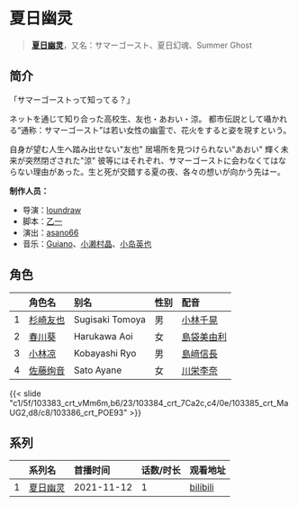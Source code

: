 # 夏日幽灵


> <u>**[夏日幽灵](http://bgm.tv/subject/328674)**</u>，又名：サマーゴースト、夏日幻魂、Summer Ghost

## 简介


「サマーゴーストって知ってる？」

ネットを通じて知り合った高校生、友也・あおい・涼。
都市伝説として囁かれる“通称：サマーゴースト”は若い女性の幽霊で、花火をすると姿を現すという。

自身が望む人生へ踏み出せない"友也"
居場所を見つけられない"あおい"
輝く未来が突然閉ざされた"涼"
彼等にはそれぞれ、サマーゴーストに会わなくてはならない理由があった。生と死が交錯する夏の夜、各々の想いが向かう先はー。

**制作人员：**
- 导演：[loundraw](http://bgm.tv/person/18553)
- 脚本：[乙一](http://bgm.tv/person/5912)
- 演出：[asano66](http://bgm.tv/person/50054)
- 音乐：[Guiano](http://bgm.tv/person/54682)、[小濑村晶](http://bgm.tv/person/10572)、[小岛英也](http://bgm.tv/person/36932)

## 角色

|     |   角色名   |   别名  | 性别 |  配音  |
|:--- |:------  |:----      |:---  |:--   |
| 1 | [杉崎友也](http://bgm.tv/character/103383) | Sugisaki Tomoya | 男 | [小林千晃](http://bgm.tv/person/32265) |
| 2 | [春川葵](http://bgm.tv/character/103384) | Harukawa Aoi | 女 | [島袋美由利](http://bgm.tv/person/31512) |
| 3 | [小林凉](http://bgm.tv/character/103385) | Kobayashi Ryo | 男 | [島﨑信長](http://bgm.tv/person/7392) |
| 4 | [佐藤绚音](http://bgm.tv/character/103386) | Sato Ayane | 女 | [川栄李奈](http://bgm.tv/person/23076) |

{{< slide "c1/5f/103383_crt_vMm6m,b6/23/103384_crt_7Ca2c,c4/0e/103385_crt_MaUG2,d8/c8/103386_crt_POE93" >}}

## 系列

|     |   系列名   |   首播时间  | 话数/时长  | 观看地址 |
|:---  |:------    |:----      |:---       |:---  |
| 1 |[夏日幽灵](https://bgm.tv/subject/328674)| 2021-11-12 | 1 | [bilibili](https://www.bilibili.com/bangumi/play/ss41484)  |



